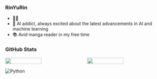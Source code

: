 ### RinYuRin
- 👨‍💻 
- 🤖 AI addict, always excited about the latest advancements in AI and machine learning
- 📚 Avid manga reader in my free time


### GitHub Stats

<div style="display: flex; justify-content: space-between;">
    <img src="https://github-readme-stats.vercel.app/api?username=RinYuRin&show_icons=true&theme=calm_pink" width="48%" />
    <img src="https://github-readme-stats.vercel.app/api/top-langs/?username=RinYuRin&layout=compact&theme=calm_pink" width="48%" />
</div>

![Python](https://img.shields.io/badge/Python-3776AB?style=for-the-badge&logo=python&logoColor=white)

